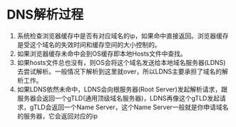 

# DNS解析过程
1. 系统检查浏览器缓存中是否有对应域名的ip，如果命中直接返回。浏览器缓存是受这个域名的失效时间和缓存空间的大小控制的。
2. 如果浏览器缓存未命中会到OS缓存即本地Hosts文件中查找。
3. 如果hosts文件总也没有，则OS会将这个域名发送给本地域名服务器(LDNS)去尝试解析。一般情况下解析到这里就over，所以LDNS主要承担了域名的解析工作。
4. 如果LDNS依然未命中，LDNS会向根服务器(Root Server)发起解析请求，跟服务器会返回一个gTLD(通用顶级域名服务器)，LDNS再像这个gTLD发起请求，gTLD会返回一个Name Server，这个Name Server一般就是你申请域名的服务器，它会返回对应的ip
